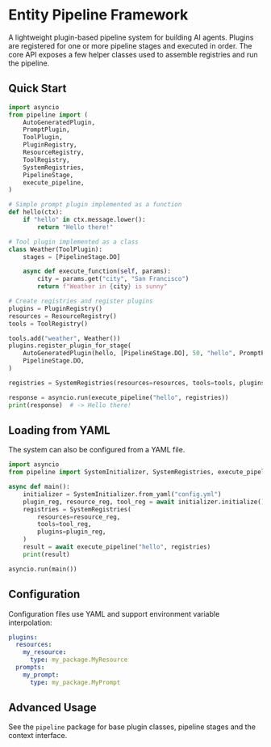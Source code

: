 # Entity Pipeline Framework

A lightweight plugin-based pipeline system for building AI agents. Plugins are registered for one or more pipeline stages and executed in order. The core API exposes a few helper classes used to assemble registries and run the pipeline.

## Quick Start

<!-- start quick_start -->
```python
import asyncio
from pipeline import (
    AutoGeneratedPlugin,
    PromptPlugin,
    ToolPlugin,
    PluginRegistry,
    ResourceRegistry,
    ToolRegistry,
    SystemRegistries,
    PipelineStage,
    execute_pipeline,
)

# Simple prompt plugin implemented as a function
def hello(ctx):
    if "hello" in ctx.message.lower():
        return "Hello there!"

# Tool plugin implemented as a class
class Weather(ToolPlugin):
    stages = [PipelineStage.DO]

    async def execute_function(self, params):
        city = params.get("city", "San Francisco")
        return f"Weather in {city} is sunny"

# Create registries and register plugins
plugins = PluginRegistry()
resources = ResourceRegistry()
tools = ToolRegistry()

tools.add("weather", Weather())
plugins.register_plugin_for_stage(
    AutoGeneratedPlugin(hello, [PipelineStage.DO], 50, "hello", PromptPlugin),
    PipelineStage.DO,
)

registries = SystemRegistries(resources=resources, tools=tools, plugins=plugins)

response = asyncio.run(execute_pipeline("hello", registries))
print(response)  # -> Hello there!
```
<!-- end quick_start -->

## Loading from YAML

The system can also be configured from a YAML file.

```python
import asyncio
from pipeline import SystemInitializer, SystemRegistries, execute_pipeline

async def main():
    initializer = SystemInitializer.from_yaml("config.yml")
    plugin_reg, resource_reg, tool_reg = await initializer.initialize()
    registries = SystemRegistries(
        resources=resource_reg,
        tools=tool_reg,
        plugins=plugin_reg,
    )
    result = await execute_pipeline("hello", registries)
    print(result)

asyncio.run(main())
```

## Configuration

<!-- start config -->
Configuration files use YAML and support environment variable interpolation:

```yaml
plugins:
  resources:
    my_resource:
      type: my_package.MyResource
  prompts:
    my_prompt:
      type: my_package.MyPrompt
```
<!-- end config -->

## Advanced Usage

<!-- start advanced_usage -->
See the `pipeline` package for base plugin classes, pipeline stages and the context interface.
<!-- end advanced_usage -->
